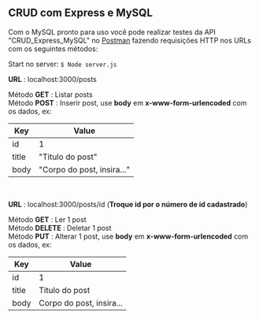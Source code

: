 ## CRUD com Express e MySQL

Com o MySQL pronto para uso você pode realizar testes da API "CRUD_Express_MySQL" no [Postman](https://www.getpostman.com/downloads/) fazendo requisições HTTP nos URLs com os seguintes métodos:

Start no server: ``$ Node server.js``
<br>

**URL** : localhost:3000/posts <br>

Método **GET** : Listar posts<br>
Método **POST** : Inserir post, use __body__ em  __x-www-form-urlencoded__ com os dados, ex:<br>

Key  | Value
------------- | -------------
id  | 1
title  | "Titulo do post" 
body  | "Corpo do post, insira..." 
<br>

**URL** : localhost:3000/posts/id (__Troque id por o número de id cadastrado__)

Método **GET** : Ler 1 post<br>
Método **DELETE** : Deletar 1 post<br>
Método **PUT** : Alterar 1 post, use __body__ em  __x-www-form-urlencoded__ com os dados, ex:

Key  | Value
------------- | -------------
id  | 1
title  | Titulo do post 
body  | Corpo do post, insira... 

